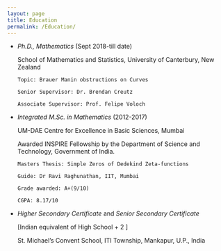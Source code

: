 ```yaml
---
layout: page
title: Education
permalink: /Education/
---
```


* _Ph.D., Mathematics_ (Sept 2018-till date)

    School of Mathematics and Statistics, University of Canterbury, New Zealand

      Topic: Brauer Manin obstructions on Curves

      Senior Supervisor: Dr. Brendan Creutz

      Associate Supervisor: Prof. Felipe Voloch
- _Integrated M.Sc. in Mathematics_ (2012-2017)

    UM-DAE Centre for Excellence in Basic Sciences, Mumbai

    Awarded INSPIRE Fellowship by the Department of Science and Technology, Government of India.

      Masters Thesis: Simple Zeros of Dedekind Zeta-functions

      Guide: Dr Ravi Raghunathan, IIT, Mumbai

      Grade awarded: A+(9/10)

      CGPA: 8.17/10

- _Higher Secondary Certificate_ and _Senior Secondary Certificate_

    [Indian equivalent of High School + 2 ]

    St. Michael’s Convent School, ITI Township, Mankapur, U.P., India
